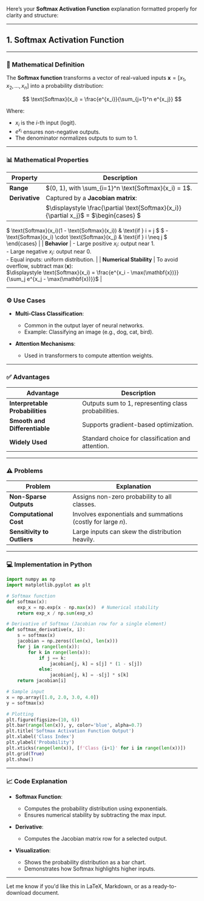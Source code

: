 Here’s your **Softmax Activation Function** explanation formatted properly for clarity and structure:

---

## 1. Softmax Activation Function

---

### 📐 Mathematical Definition

The **Softmax function** transforms a vector of real-valued inputs $\mathbf{x} = [x_1, x_2, \dots, x_n]$ into a probability distribution:

$$
\text{Softmax}(x_i) = \frac{e^{x_i}}{\sum_{j=1}^n e^{x_j}}
$$

Where:

* $x_i$ is the $i$-th input (logit).
* $e^{x_i}$ ensures non-negative outputs.
* The denominator normalizes outputs to sum to 1.

---

### 📊 Mathematical Properties

| Property                | Description                                                                                                                                                                                                     |
| ----------------------- | --------------------------------------------------------------------------------------------------------------------------------------------------------------------------------------------------------------- |
| **Range**               | $(0, 1), with \sum_{i=1}^n \text{Softmax}(x_i) = 1$.                                                                                                                                                          |
| **Derivative**          | Captured by a **Jacobian matrix**:                                                                                                                                                                              |
|                         | $\displaystyle \frac{\partial \text{Softmax}(x_i)}{\partial x_j}$ = $\begin{cases} $
$ \text{Softmax}(x_i)(1 - \text{Softmax}(x_i)) & \text{if } i = j $
$ -\text{Softmax}(x_i) \cdot \text{Softmax}(x_j) & \text{if } i \neq j $ 
\end{cases} |
| **Behavior**            | - Large positive $x_i$: output near 1.<br> - Large negative $x_i$: output near 0.<br> - Equal inputs: uniform distribution.                                                                                     |
| **Numerical Stability** | To avoid overflow, subtract $\max(\mathbf{x})$:<br>$\displaystyle \text{Softmax}(x_i) = \frac{e^{x_i - \max(\mathbf{x})}}{\sum_j e^{x_j - \max(\mathbf{x})}}$                                                   |

---

### ⚙️ Use Cases

* **Multi-Class Classification**:

  * Common in the output layer of neural networks.
  * Example: Classifying an image (e.g., dog, cat, bird).

* **Attention Mechanisms**:

  * Used in transformers to compute attention weights.

---

### ✅ Advantages

| Advantage                       | Description                                         |
| ------------------------------- | --------------------------------------------------- |
| **Interpretable Probabilities** | Outputs sum to 1, representing class probabilities. |
| **Smooth and Differentiable**   | Supports gradient-based optimization.               |
| **Widely Used**                 | Standard choice for classification and attention.   |

---

### ⚠️ Problems

| Problem                     | Explanation                                                  |
| --------------------------- | ------------------------------------------------------------ |
| **Non-Sparse Outputs**      | Assigns non-zero probability to all classes.                 |
| **Computational Cost**      | Involves exponentials and summations (costly for large $n$). |
| **Sensitivity to Outliers** | Large inputs can skew the distribution heavily.              |

---

### 💻 Implementation in Python

```python
import numpy as np
import matplotlib.pyplot as plt

# Softmax function
def softmax(x):
    exp_x = np.exp(x - np.max(x))  # Numerical stability
    return exp_x / np.sum(exp_x)

# Derivative of Softmax (Jacobian row for a single element)
def softmax_derivative(x, i):
    s = softmax(x)
    jacobian = np.zeros((len(x), len(x)))
    for j in range(len(x)):
        for k in range(len(x)):
            if j == k:
                jacobian[j, k] = s[j] * (1 - s[j])
            else:
                jacobian[j, k] = -s[j] * s[k]
    return jacobian[i]

# Sample input
x = np.array([1.0, 2.0, 3.0, 4.0])
y = softmax(x)

# Plotting
plt.figure(figsize=(10, 6))
plt.bar(range(len(x)), y, color='blue', alpha=0.7)
plt.title('Softmax Activation Function Output')
plt.xlabel('Class Index')
plt.ylabel('Probability')
plt.xticks(range(len(x)), [f'Class {i+1}' for i in range(len(x))])
plt.grid(True)
plt.show()
```

---

### 📈 Code Explanation

* **Softmax Function**:

  * Computes the probability distribution using exponentials.
  * Ensures numerical stability by subtracting the max input.

* **Derivative**:

  * Computes the Jacobian matrix row for a selected output.

* **Visualization**:

  * Shows the probability distribution as a bar chart.
  * Demonstrates how Softmax highlights higher inputs.

---

Let me know if you'd like this in LaTeX, Markdown, or as a ready-to-download document.
